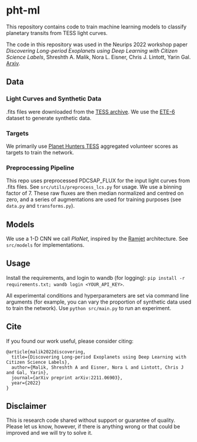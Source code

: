 # pht-ml

This repository contains code to train machine learning models to classify planetary transits from TESS light curves.

The code in this repository was used in the Neurips 2022 workshop paper *Discovering Long-period Exoplanets using Deep Learning with Citizen Science Labels*, Shreshth A. Malik, Nora L. Eisner, Chris J. Lintott, Yarin Gal. [Arxiv](https://arxiv.org/abs/2211.06903).

## Data

### Light Curves and Synthetic Data

.fits files were downloaded from the [TESS archive](https://archive.stsci.edu/missions-and-data/tess). We use the [ETE-6](https://archive.stsci.edu/missions-and-data/tess/data-products/ete-6) dataset to generate synthetic data.

### Targets

We primarily use [Planet Hunters TESS](https://mast.stsci.edu/phad/) aggregated volunteer scores as targets to train the network.

### Preprocessing Pipeline

This repo uses preprocessed PDCSAP_FLUX for the input light curves from .fits files. See `src/utils/preprocess_lcs.py` for usage. We use a binning factor of 7. These raw fluxes are then median normalized and centred on zero, and a series of augmentations are used for training purposes (see `data.py` and `transforms.py`).

## Models

We use a 1-D CNN we call *PlaNet*, inspired by the [Ramjet](https://iopscience.iop.org/article/10.3847/1538-3881/abf4c6#ajabf4c6s3) architecture. See `src/models` for implementations.

## Usage

Install the requirements, and login to wandb (for logging): `pip install -r requirements.txt; wandb login <YOUR_API_KEY>`.

All experimental conditions and hyperparameters are set via command line arguments (for example, you can vary the proportion of synthetic data used to train the network). Use `python src/main.py` to run an experiment.

## Cite

If you found our work useful, please consider citing:

```
@article{malik2022discovering,
  title={Discovering Long-period Exoplanets using Deep Learning with Citizen Science Labels},
  author={Malik, Shreshth A and Eisner, Nora L and Lintott, Chris J and Gal, Yarin},
  journal={arXiv preprint arXiv:2211.06903},
  year={2022}
}
```

## Disclaimer

This is research code shared without support or guarantee of quality. Please let us know, however, if there is anything wrong or that could be improved and we will try to solve it.
